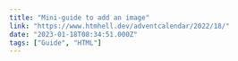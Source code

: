 ```yaml
---
title: "Mini-guide to add an image"
link: "https://www.htmhell.dev/adventcalendar/2022/18/"
date: "2023-01-18T08:34:51.000Z"
tags: ["Guide", "HTML"]
---
```


